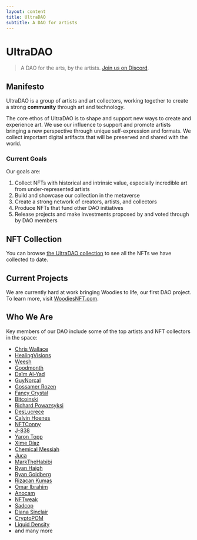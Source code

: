 ```yaml
---
layout: content
title: UltraDAO
subtitle: A DAO for artists
---
```


# UltraDAO

> A DAO for the arts, by the artists. [Join us on Discord](https://discord.gg/wfyZwCugmF).

## Manifesto

UltraDAO is a group of artists and art collectors, working together to create a strong **community** through art and technology.

The core ethos of UltraDAO is to shape and support new ways to create and experience art. We use our influence to support and promote artists bringing a new perspective through unique self-expression and formats. We collect important digital artifacts that will be preserved and shared with the world.

### Current Goals

Our goals are:

1. Collect NFTs with historical and intrinsic value, especially incredible art from under-represented artists
2. Build and showcase our collection in the metaverse 
3. Create a strong network of creators, artists, and collectors
4. Produce NFTs that fund other DAO initiatives
5. Release projects and make investments proposed by and voted through by DAO members

## NFT Collection

You can browse <a href="https://rainbow.me/ultradao.eth">the UltraDAO collection</a> to see all the NFTs we have collected to date.

## Current Projects

We are currently hard at work bringing Woodies to life, our first DAO project. To learn more, visit [WoodiesNFT.com](https://woodiesnft.com).

## Who We Are

Key members of our DAO include some of the top artists and NFT collectors in the space: 

* [Chris Wallace](https://twitter.com/chriswallace)
* [HealingVisions](https://twitter.com/healingvisions)
* [Weesh](https://twitter.com/__weesh__)
* [Goodmonth](https://twitter.com/goodmontheth)
* [Daïm Al-Yad](https://twitter.com/DaimAlYad)
* [GuyNorcal](https://twitter.com/guynorcal)
* [Gossamer Rozen](https://twitter.com/grelysian)
* [Fancy Crystal](https://twitter.com/crystaladalyn)
* [Bitcoinski](https://twitter.com/bitcoinski)
* [Richard Powazsyksi](https://twitter.com/rpowazynski)
* [DesLucrece](https://twitter.com/deslucrece)
* [Calvin Hoenes](https://twitter.com/calvinhoenes)
* [NFTConny](https://twitter.com/nftconny)
* [J-838](https://twitter.com/Jae838)
* [Yaron Topp](https://twitter.com/ytopp)
* [Xime Díaz](https://twitter.com/ximecediaz)
* [Chemical Messiah](https://twitter.com/thedirtgod)
* [Juca](https://twitter.com/jucamunga)
* [MarkTheHabibi](https://twitter.com/MarkTheHabibi)
* [Ryan Haigh](https://twitter.com/heyhaigh)
* [Ryan Goldberg](https://twitter.com/ryan_goldberg_)
* [Rizacan Kumas](https://twitter.com/KumasRizacan)
* [Omar Ibrahim](https://twitter.com/omaribisa)
* [Anocam](https://twitter.com/anocam_)
* [NFTweak](https://twitter.com/nftweak)
* [Sadcop](https://twitter.com/frownpolice)
* [Diana Sinclair](https://twitter.com/dianaesinclair)
* [CryptoPOM](https://twitter.com/cryptopom1)
* [Liquid Density](https://twitter.com/liquiddensity)
* and many more
